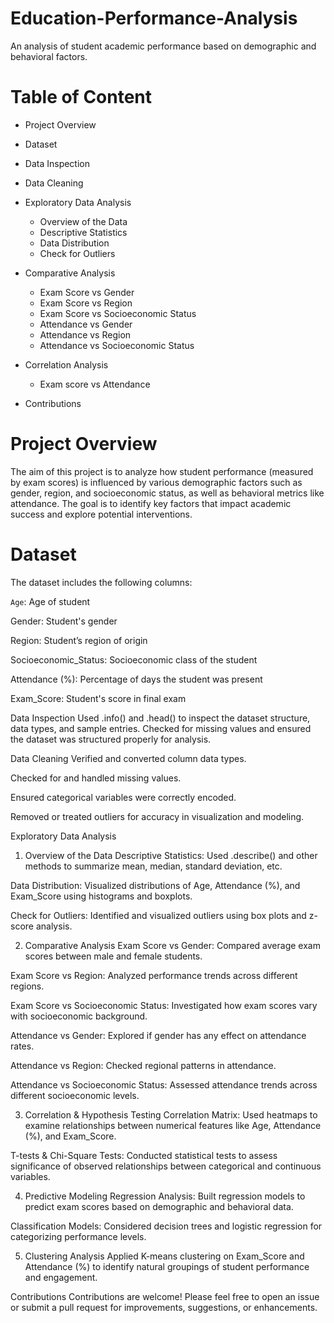 # Education-Performance-Analysis
An analysis of student academic performance based on demographic and behavioral factors.

# Table of Content
- Project Overview
- Dataset
- Data Inspection
- Data Cleaning
- Exploratory Data Analysis
  - Overview of the Data
  - Descriptive Statistics
  - Data Distribution
  - Check for Outliers
- Comparative Analysis
  - Exam Score vs Gender
  - Exam Score vs Region
  - Exam Score vs Socioeconomic Status
  - Attendance vs Gender
  - Attendance vs Region
  - Attendance vs Socioeconomic Status

- Correlation Analysis
  - Exam score vs Attendance

- Contributions

# Project Overview
The aim of this project is to analyze how student performance (measured by exam scores) is influenced by various demographic factors such as gender, region, and socioeconomic status, as well as behavioral metrics like attendance. The goal is to identify key factors that impact academic success and explore potential interventions.

# Dataset
The dataset includes the following columns:

`Age`: Age of student

Gender: Student's gender

Region: Student’s region of origin

Socioeconomic_Status: Socioeconomic class of the student

Attendance (%): Percentage of days the student was present

Exam_Score: Student's score in final exam

Data Inspection
Used .info() and .head() to inspect the dataset structure, data types, and sample entries. Checked for missing values and ensured the dataset was structured properly for analysis.

Data Cleaning
Verified and converted column data types.

Checked for and handled missing values.

Ensured categorical variables were correctly encoded.

Removed or treated outliers for accuracy in visualization and modeling.

Exploratory Data Analysis
1. Overview of the Data
Descriptive Statistics: Used .describe() and other methods to summarize mean, median, standard deviation, etc.

Data Distribution: Visualized distributions of Age, Attendance (%), and Exam_Score using histograms and boxplots.

Check for Outliers: Identified and visualized outliers using box plots and z-score analysis.

2. Comparative Analysis
Exam Score vs Gender: Compared average exam scores between male and female students.

Exam Score vs Region: Analyzed performance trends across different regions.

Exam Score vs Socioeconomic Status: Investigated how exam scores vary with socioeconomic background.

Attendance vs Gender: Explored if gender has any effect on attendance rates.

Attendance vs Region: Checked regional patterns in attendance.

Attendance vs Socioeconomic Status: Assessed attendance trends across different socioeconomic levels.

3. Correlation & Hypothesis Testing
Correlation Matrix: Used heatmaps to examine relationships between numerical features like Age, Attendance (%), and Exam_Score.

T-tests & Chi-Square Tests: Conducted statistical tests to assess significance of observed relationships between categorical and continuous variables.

4. Predictive Modeling
Regression Analysis: Built regression models to predict exam scores based on demographic and behavioral data.

Classification Models: Considered decision trees and logistic regression for categorizing performance levels.

5. Clustering Analysis
Applied K-means clustering on Exam_Score and Attendance (%) to identify natural groupings of student performance and engagement.

Contributions
Contributions are welcome! Please feel free to open an issue or submit a pull request for improvements, suggestions, or enhancements.

